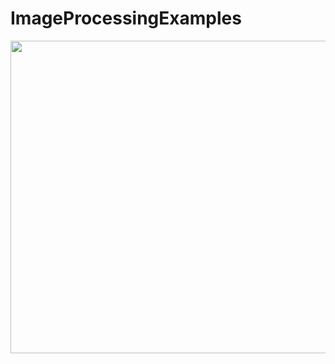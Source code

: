 # ImageProcessingExamples

<img src="https://storage.googleapis.com/fns-blog/public/frontend/assets/images/document/ImageProcessing/spatialFiltering.png" width="600" height="500">

